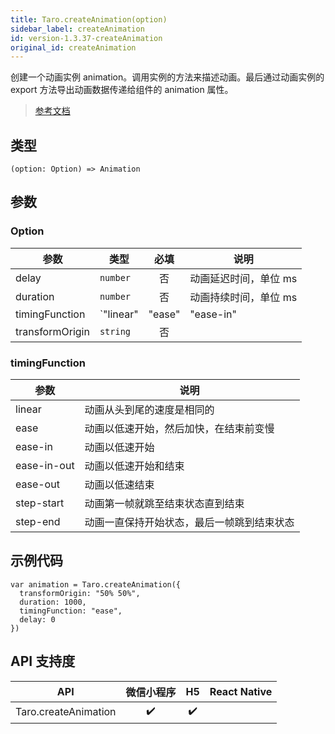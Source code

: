 ```yaml
---
title: Taro.createAnimation(option)
sidebar_label: createAnimation
id: version-1.3.37-createAnimation
original_id: createAnimation
---
```


创建一个动画实例 animation。调用实例的方法来描述动画。最后通过动画实例的 export 方法导出动画数据传递给组件的 animation 属性。

> [参考文档](https://developers.weixin.qq.com/miniprogram/dev/api/ui/animation/wx.createAnimation.html)

## 类型

```tsx
(option: Option) => Animation
```

## 参数

### Option

| 参数 | 类型 | 必填 | 说明 |
| --- | --- | :---: | --- |
| delay | `number` | 否 | 动画延迟时间，单位 ms |
| duration | `number` | 否 | 动画持续时间，单位 ms |
| timingFunction | `"linear" | "ease" | "ease-in" | "ease-in-out" | "ease-out" | "step-start" | "step-end"` | 否 | 动画的效果 |
| transformOrigin | `string` | 否 |  |

### timingFunction

| 参数 | 说明 |
| --- | --- |
| linear | 动画从头到尾的速度是相同的 |
| ease | 动画以低速开始，然后加快，在结束前变慢 |
| ease-in | 动画以低速开始 |
| ease-in-out | 动画以低速开始和结束 |
| ease-out | 动画以低速结束 |
| step-start | 动画第一帧就跳至结束状态直到结束 |
| step-end | 动画一直保持开始状态，最后一帧跳到结束状态 |

## 示例代码

```tsx
var animation = Taro.createAnimation({
  transformOrigin: "50% 50%",
  duration: 1000,
  timingFunction: "ease",
  delay: 0
})
```

## API 支持度

| API | 微信小程序 | H5 | React Native |
| :---: | :---: | :---: | :---: |
| Taro.createAnimation | ✔️ | ✔️ |  |
